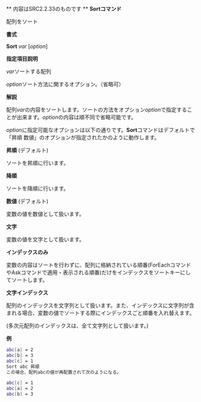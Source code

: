 ** 内容はSRC2.2.33のものです **
**Sortコマンド**

配列をソート

**書式**

**Sort** *var* [*option*]

**指定項目説明**

*var*ソートする配列

*option*ソート方法に関するオプション。（省略可）

**解説**

配列*var*の内容をソートします。ソートの方法をオプション*option*で指定することが出来ます。*option*の内容は順不同で省略可能です。

*option*に指定可能なオプションは以下の通りです。**Sort**コマンドはデフォルトで「昇順 数値」のオプションが指定されたかのように動作します。

**昇順** (デフォルト)

ソートを昇順に行います。

**降順**

ソートを降順に行います。

**数値** (デフォルト)

変数の値を数値として扱います。

**文字**

変数の値を文字として扱います。

**インデックスのみ**

変数の内容はソートを行わずに、配列に格納されている順番(ForEachコマンドやAskコマンドで適用・表示される順番)だけをインデックスをソートキーにしてソートします。

**文字インデックス**

配列のインデックスを文字列として扱います。また、インデックスに文字列が含まれる場合、変数の値でソートする際にインデックスごと順番を入れ替えます。

(多次元配列のインデックスは、全て文字列として扱います。)

**例**
```sh
abc[a] = 2
abc[b] = 3
abc[c] = 1
Sort abc 昇順
この場合、配列abcの値が再配置されて次のようになる。

abc[c] = 1
abc[a] = 2
abc[b] = 3
```

